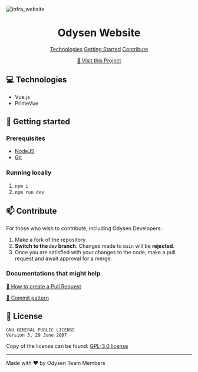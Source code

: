 ![infra_website](https://socialify.git.ci/odysen/infra_website/image?description=1&font=Jost&language=1&description=1&logo=https%3A%2F%2Fmedia.kerichuu.space%2Fu%2Fsvg_squared.svg%3Fcompress%3Dfalse&name=1&owner=1&stargazers=1&theme=Dark)         

<h1 align="center" style="font-weight: bold;">Odysen Website</h1>

<p align="center">
<a href="#tech">Technologies</a>
<a href="#started">Getting Started</a>
<a href="#contribute">Contribute</a> 
</p>



<p align="center">
<a href="https://odysen.space">📱 Visit this Project</a>
</p>
 
<h2 id="tech">💻 Technologies</h2>

- Vue.js
- PrimeVue
  
<h2 id="started">🚀 Getting started</h2>
 
<h3>Prerequisites</h3>

- [NodeJS](https://nodejs.org/)
- [Git](https://git-scm.com/)
<h3>Running locally</h3>

1. `npm i`
2. `npm run dev`

<h2 id="contribute">📫 Contribute</h2>

For those who wish to contribute, including Odysen Developers:

1. Make a fork of the repository.
2. **Switch to the `dev` branch**. Changes made to `main` will be **rejected**.
2. Once you are satisfied with your changes to the code, make a pull request and await approval for a merge.

<h3>Documentations that might help</h3>

[📝 How to create a Pull Request](https://www.atlassian.com/git/tutorials/making-a-pull-request)

[💾 Commit pattern](https://gist.github.com/joshbuchea/6f47e86d2510bce28f8e7f42ae84c716)

<h2> 📝 License </h2>

```
GNU GENERAL PUBLIC LICENSE
Version 3, 29 June 2007
```

Copy of the license can be found: <a href="https://github.com/odysen/infra_website/blob/main/LICENSE"> GPL-3.0 license</a>

<hr>

Made with ❤️ by Odysen Team Members